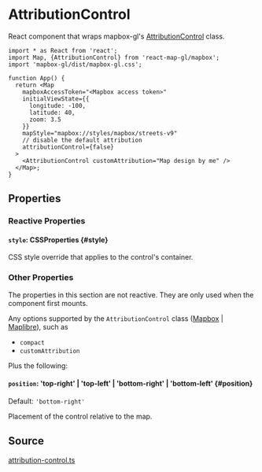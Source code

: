# AttributionControl

React component that wraps mapbox-gl's [AttributionControl](https://docs.mapbox.com/mapbox-gl-js/api/markers/#attributioncontrol) class.

```tsx
import * as React from 'react';
import Map, {AttributionControl} from 'react-map-gl/mapbox';
import 'mapbox-gl/dist/mapbox-gl.css';

function App() {
  return <Map
    mapboxAccessToken="<Mapbox access token>"
    initialViewState={{
      longitude: -100,
      latitude: 40,
      zoom: 3.5
    }}
    mapStyle="mapbox://styles/mapbox/streets-v9"
    // disable the default attribution
    attributionControl={false}
  >
    <AttributionControl customAttribution="Map design by me" />
  </Map>;
}
```

## Properties

### Reactive Properties

#### `style`: CSSProperties {#style}

CSS style override that applies to the control's container.

### Other Properties

The properties in this section are not reactive. They are only used when the component first mounts.

Any options supported by the `AttributionControl` class ([Mapbox](https://docs.mapbox.com/mapbox-gl-js/api/markers/#attributioncontrol) | [Maplibre](https://maplibre.org/maplibre-gl-js/docs/API/classes/AttributionControl/)), such as

- `compact`
- `customAttribution`

Plus the following:

#### `position`: 'top-right' | 'top-left' | 'bottom-right' | 'bottom-left' {#position}

Default: `'bottom-right'`

Placement of the control relative to the map.


## Source

[attribution-control.ts](https://github.com/visgl/react-map-gl/tree/8.1-release/modules/react-mapbox/src/components/attribution-control.ts)
